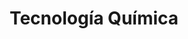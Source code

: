 ---
title: "Tecnología Química"
description: "Procesos químicos industriales desde una perspectiva global"
icon: 🧪
course: Msc. Industrial Engineering
semester: "M1"
year: "21-22"
ects: 6
link: "https://github.com/lewinkoon/aoc-2021"
resources:
- src: lec1.pdf
  title: Industria química
  params:
    description: Servicios auxiliares, equipos de proceso y seguridad industrial.
- src: lec2.pdf
  title: Reactores químicos
  params:
    description: Reactores homogéneos y heterogéneos.
- src: lec3.pdf
  title: Operaciones de separación
  params:
    description: Operaciones unitarias, difusionales y por cantidad de movimiento.
- src: '**.pdf'
  name: pdf-file-:counter
---